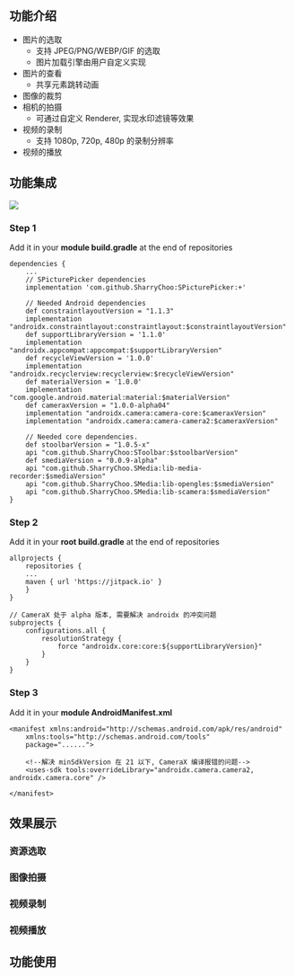 ## 功能介绍
- 图片的选取
  - 支持 JPEG/PNG/WEBP/GIF 的选取
  - 图片加载引擎由用户自定义实现
- 图片的查看
  - 共享元素跳转动画
- 图像的裁剪
- 相机的拍摄
  - 可通过自定义 Renderer, 实现水印滤镜等效果
- 视频的录制
  - 支持 1080p, 720p, 480p 的录制分辨率
- 视频的播放

## 功能集成
[![](https://jitpack.io/v/SharryChoo/SPicturePicker.svg)](https://jitpack.io/#SharryChoo/SPicturePicker)

### Step 1
Add it in your **module build.gradle** at the end of repositories
```
dependencies {
    ...
    // SPicturePicker dependencies
    implementation 'com.github.SharryChoo:SPicturePicker:+'
    
    // Needed Android dependencies
    def constraintlayoutVersion = "1.1.3"
    implementation "androidx.constraintlayout:constraintlayout:$constraintlayoutVersion"
    def supportLibraryVersion = '1.1.0'
    implementation "androidx.appcompat:appcompat:$supportLibraryVersion"
    def recycleViewVersion = '1.0.0'
    implementation "androidx.recyclerview:recyclerview:$recycleViewVersion"
    def materialVersion = '1.0.0'
    implementation "com.google.android.material:material:$materialVersion"
    def cameraxVersion = "1.0.0-alpha04"
    implementation "androidx.camera:camera-core:$cameraxVersion"
    implementation "androidx.camera:camera-camera2:$cameraxVersion"
    
    // Needed core dependencies.
    def stoolbarVersion = "1.0.5-x"
    api "com.github.SharryChoo:SToolbar:$stoolbarVersion"
    def smediaVersion = "0.0.9-alpha"
    api "com.github.SharryChoo.SMedia:lib-media-recorder:$smediaVersion"
    api "com.github.SharryChoo.SMedia:lib-opengles:$smediaVersion"
    api "com.github.SharryChoo.SMedia:lib-scamera:$smediaVersion"     
}
```

### Step 2
Add it in your **root build.gradle** at the end of repositories
```
allprojects {
    repositories {
	...
	maven { url 'https://jitpack.io' }
    }
}

// CameraX 处于 alpha 版本, 需要解决 androidx 的冲突问题
subprojects {
    configurations.all {
        resolutionStrategy {
            force "androidx.core:core:${supportLibraryVersion}"
        }
    }
}
```

### Step 3
Add it in your **module AndroidManifest.xml**
```
<manifest xmlns:android="http://schemas.android.com/apk/res/android"
    xmlns:tools="http://schemas.android.com/tools"
    package="......">
    
    <!--解决 minSdkVersion 在 21 以下, CameraX 编译报错的问题-->
    <uses-sdk tools:overrideLibrary="androidx.camera.camera2, androidx.camera.core" />
  
</manifest>
```

## 效果展示
### 资源选取

### 图像拍摄

### 视频录制

### 视频播放

## 功能使用
